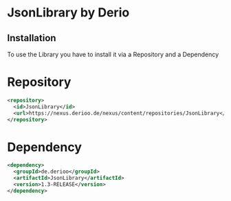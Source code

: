 
# JsonLibrary by Derio




## Installation

To use the Library you have to install it via a Repository and a Dependency

# Repository
  ```xml
  <repository>
    <id>JsonLibrary</id>
    <url>https://nexus.derioo.de/nexus/content/repositories/JsonLibrary</url>
  </repository>
```
#
# Dependency

```xml
<dependency>
  <groupId>de.derioo</groupId>
  <artifactId>JsonLibrary</artifactId>
  <version>1.3-RELEASE</version>
</dependency>
```
